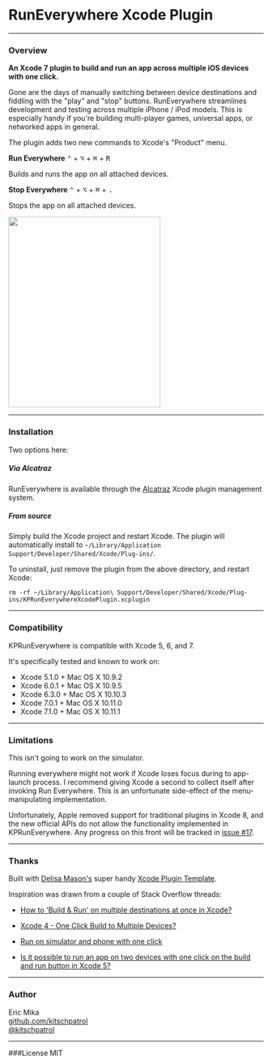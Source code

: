 # RunEverywhere Xcode Plugin

-----

### Overview
**An Xcode 7 plugin to build and run an app across multiple iOS devices with one click.**

Gone are the days of manually switching between device destinations and fiddling with the "play" and "stop" buttons. RunEverywhere streamlines development and testing across multiple iPhone / iPod models. This is especially handy if you're building multi-player games, universal apps, or networked apps in general.

The plugin adds two new commands to Xcode's "Product" menu.

**Run Everywhere** <kbd>⌃</kbd> + <kbd>⌥</kbd> + <kbd>⌘</kbd> + <kbd>R</kbd>

Builds and runs the app on all attached devices.

**Stop Everywhere** <kbd>⌃</kbd> + <kbd>⌥</kbd> + <kbd>⌘</kbd> + <kbd>.</kbd>

Stops the app on all attached devices.

<img src="screenshot-readme.png" width="300" height="376" />

-----

### Installation
Two options here:

##### Via Alcatraz
RunEverywhere is available through the [Alcatraz](http://alcatraz.io) Xcode plugin management system.


##### From source
Simply build the Xcode project and restart Xcode. The plugin will automatically install to `~/Library/Application Support/Developer/Shared/Xcode/Plug-ins/`.

To uninstall, just remove the plugin from the above directory, and restart Xcode:

	rm -rf ~/Library/Application\ Support/Developer/Shared/Xcode/Plug-ins/KPRunEverywhereXcodePlugin.xcplugin


-----

### Compatibility
KPRunEverywhere is compatible with Xcode 5, 6, and 7.

It's specifically tested and known to work on:

- Xcode 5.1.0 + Mac OS X 10.9.2
- Xcode 6.0.1 + Mac OS X 10.9.5
- Xcode 6.3.0 + Mac OS X 10.10.3
- Xcode 7.0.1 + Mac OS X 10.11.0
- Xcode 7.1.0 + Mac OS X 10.11.1

-----

### Limitations
This isn't going to work on the simulator.

Running everywhere might not work if Xcode loses focus during to app-launch process. I recommend giving Xcode a second to collect itself after invoking Run Everywhere. This is an unfortunate side-effect of the menu-manipulating implementation.

Unfortunately, Apple removed support for traditional plugins in Xcode 8, and the new official APIs do not allow the functionality implemented in KPRunEverywhere. Any progress on this front will be tracked in [issue #17](https://github.com/kitschpatrol/KPRunEverywhereXcodePlugin/issues/17).

-----

### Thanks
Built with [Delisa Mason's](https://github.com/kattrali) super handy [Xcode Plugin Template](https://github.com/kattrali/Xcode-Plugin-Template).

Inspiration was drawn from a couple of Stack Overflow threads:

- [How to 'Build & Run' on multiple destinations at once in Xcode?](http://stackoverflow.com/questions/16262553/how-to-build-run-on-multiple-destinations-at-once-in-xcode)

- [Xcode 4 - One Click Build to Multiple Devices?](http://stackoverflow.com/questions/8040940/xcode-4-one-click-build-to-multiple-devices?lq=1)

- [Run on simulator and phone with one click](http://stackoverflow.com/questions/15300241/run-on-simulator-and-phone-with-one-click)

- [Is it possible to run an app on two devices with one click on the build and run button in Xcode 5?](http://stackoverflow.com/questions/22116564/is-it-possible-to-run-an-app-on-two-devices-with-one-click-on-the-build-and-run?lq=1)


-----

### Author
Eric Mika  
[github.com/kitschpatrol](http://github.com/kitschpatrol)  
[@kitschpatrol](https://twitter.com/kitschpatrol)

-----

###License
MIT





